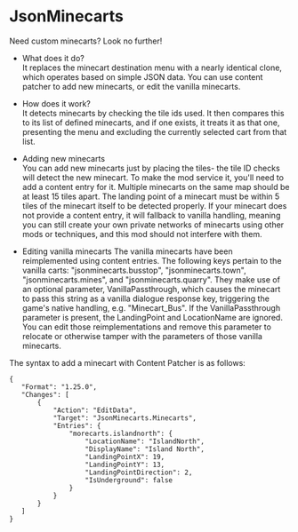 # JsonMinecarts
 Need custom minecarts? Look no further!
 
 * What does it do?  
 It replaces the minecart destination menu with a nearly identical clone, which
 operates based on simple JSON data. You can use content patcher to add new minecarts,
 or edit the vanilla minecarts.
 
 * How does it work?  
 It detects minecarts by checking the tile ids used. It then compares this to its list
 of defined minecarts, and if one exists, it treats it as that one, presenting the menu
 and excluding the currently selected cart from that list.  
 
 * Adding new minecarts  
 You can add new minecarts just by placing the tiles- the tile ID checks will detect the
 new minecart. To make the mod service it, you'll need to add a content entry for it.
 Multiple minecarts on the same map should be at least 15 tiles apart. The landing point
 of a minecart must be within 5 tiles of the minecart itself to be detected properly. If
 your minecart does not provide a content entry, it will fallback to vanilla handling, 
 meaning you can still create your own private networks of minecarts using other mods or
 techniques, and this mod should not interfere with them.
 
 * Editing vanilla minecarts
 The vanilla minecarts have been reimplemented using content entries. The following keys
 pertain to the vanilla carts: "jsonminecarts.busstop", "jsonminecarts.town", 
 "jsonminecarts.mines", and "jsonminecarts.quarry". They make use of an optional parameter,
 VanillaPassthrough, which causes the minecart to pass this string as a vanilla dialogue 
 response key, triggering the game's native handling, e.g. "Minecart_Bus". If the 
 VanillaPassthrough parameter is present, the LandingPoint and LocationName are ignored. 
 You can edit those reimplementations and remove this parameter to relocate or otherwise 
 tamper with the parameters of those vanilla minecarts.
   
 The syntax to add a minecart with Content Patcher is as follows:  
   
 ```
 {
    "Format": "1.25.0",
    "Changes": [
        {
            "Action": "EditData",
            "Target": "JsonMinecarts.Minecarts",
            "Entries": {
                "morecarts.islandnorth": {
                    "LocationName": "IslandNorth",
                    "DisplayName": "Island North",
                    "LandingPointX": 19,
                    "LandingPointY": 13,
                    "LandingPointDirection": 2,
                    "IsUnderground": false
                }
            }
        }
    ]
 }
 ```